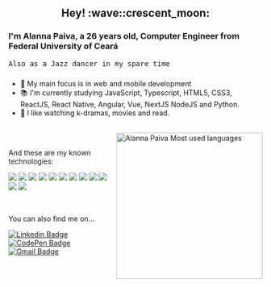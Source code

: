 
<!--
**alannapaiva/alannapaiva** is a ✨ _special_ ✨ repository because its `README.md` (this file) appears on your GitHub profile.

Here are some ideas to get you started:

- 🔭 I’m currently working on ...
- 🌱 I’m currently learning ...
- 👯 I’m looking to collaborate on ...
- 🤔 I’m looking for help with ...
- 💬 Ask me about ...
- 📫 How to reach me: ...
- 😄 Pronouns: ...
- ⚡ Fun fact: ...
-->

<h2 align="center"> Hey! :wave::crescent_moon:</h2>


###   I'm Alanna Paiva, a 26 years old, Computer Engineer from Federal University of Ceará 

<samp> Also as a Jazz dancer in my spare time </samp>
<!-- <p align="left"> <img src="https://komarev.com/ghpvc/?username=alannapaiva" alt="alanna" /></p> -->

###
 
- :dart: My main focus is in web and mobile development
- :books: I'm currently studying JavaScript, Typescript, HTML5, CSS3, ReactJS, React Native, Angular, Vue, NextJS NodeJS and Python.
- 💬 I like watching k-dramas, movies and read.
<!-- [Website](https://alannapaiva.github.io/site_pessoal_2020/) 💻 - Working on it. -->

<br> 
<img align="right" src="https://github-readme-stats.vercel.app/api/top-langs/?username=alannapaiva&layout=compact&theme=radical&border_color=FF69B4&title_color=FF69B4&bg_color=000" alt="Alanna Paiva Most used languages" width="290 height="400" />

<br>


And these are my known technologies:

<img src="https://img.shields.io/badge/-HTML-FF69B4" /> <img src="https://img.shields.io/badge/-CSS-FF69B4" /> <img src="https://img.shields.io/badge/-JavaScript-FF69B4" /> <img src="https://img.shields.io/badge/-C-FF69B4"/> <img src="https://img.shields.io/badge/-UI/UX-FF69B4"/> <img src="https://img.shields.io/badge/-Typescript-FF69B4"/> <img src="https://img.shields.io/badge/-ReactJS-FF69B4"/> <img src="https://img.shields.io/badge/-ReactNative-FF69B4"/> <img src="https://img.shields.io/badge/-Angular-FF69B4"/> <img src="https://img.shields.io/badge/-VueJS-FF69B4"/> <img src="https://img.shields.io/badge/-NodeJS-FF69B4"/> <img src="https://img.shields.io/badge/-Python-FF69B4"/> 

<br>

You can also find me on...
<!--
[![Linkedin Badge](<img src="https://img.shields.io/badge/-LinkedIn-blue?style=for-the-badge&logo=Linkedin&logoColor=white&link=https://www.linkedin.com/in/alanna-paiva-b26881169/)](https://www.linkedin.com/in/alanna-paiva-b26881169/))"/> <img src="https://img.shields.io/badge/-Gmail-red?style=for-the-badge&logo=Gmail&logoColor=white&link=mailto:alannapaiva1@hotmail.com)"/> <img src="https://img.shields.io/badge/-CodePen-black?style=for-the-badge&logo=Linkedin&logoColor=white&link=https://codepen.io/paivalanna)"/> -->

[![Linkedin Badge](https://img.shields.io/badge/-LinkedIn-black?style=flat-square&logo=Linkedin&logoColor=FF69B4&link=https://www.linkedin.com/in/alanna-paiva-b26881169/)](https://www.linkedin.com/in/alanna-paiva-b26881169/)
[![CodePen Badge](https://img.shields.io/badge/-CodePen-black?style=flat-square&logo=CodePen&logoColor=FF69B4&link=https://codepen.io/paivalanna)](https://codepen.io/paivalanna)
[![Gmail Badge](https://img.shields.io/badge/-Gmail-black?style=flat-square&logo=Gmail&logoColor=FF69B4&link=mailto:alannapaiva6@gmail.com)](mailto:alannapaiva6@gmail.com)
<br>
